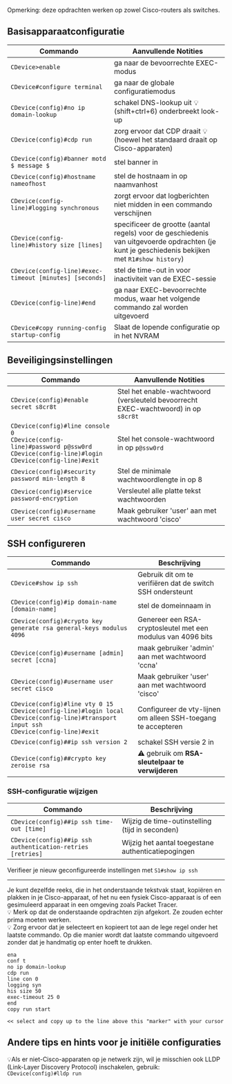 Opmerking: deze opdrachten werken op zowel Cisco-routers als switches.

## Basisapparaatconfiguratie 

Commando|Aanvullende Notities
---|---
``CDevice>enable``|ga naar de bevoorrechte EXEC-modus
``CDevice#configure terminal``|ga naar de globale configuratiemodus
``CDevice(config)#no ip domain-lookup``|schakel DNS-lookup uit :bulb: (shift+ctrl+6) onderbreekt look-up 
``CDevice(config)#cdp run``|zorg ervoor dat CDP draait :bulb:(hoewel het standaard draait op Cisco-apparaten)
``CDevice(config)#banner motd $ message $``|stel banner in
``CDevice(config)#hostname nameofhost``|stel de hostnaam in op naamvanhost
``CDevice(config-line)#logging synchronous``|zorgt ervoor dat logberichten niet midden in een commando verschijnen
``CDevice(config-line)#history size [lines]``|specificeer de grootte (aantal regels) voor de geschiedenis van uitgevoerde opdrachten (je kunt je geschiedenis bekijken met ``R1#show history``)
``CDevice(config-line)#exec-timeout [minutes] [seconds]``|stel de time-out in voor inactiviteit van de EXEC-sessie
``CDevice(config-line)#end``|ga naar EXEC-bevoorrechte modus, waar het volgende commando zal worden uitgevoerd
``CDevice#copy running-config startup-config``|Slaat de lopende configuratie op in het NVRAM


## Beveiligingsinstellingen

| Commando                           | Aanvullende Notities                                              |
|-----------------------------------|-------------------------------------------------------------|
| `CDevice(config)#enable secret s8cr8t` | Stel het enable-wachtwoord (versleuteld bevoorrecht EXEC-wachtwoord) in op `s8cr8t` |
| `CDevice(config)#line console 0`<br>`CDevice(config-line)#password p@ssw0rd`<br>`CDevice(config-line)#login`<br>`CDevice(config-line)#exit`  | Stel het console-wachtwoord in op `p@ssw0rd`                          |
| `CDevice(config)#security password min-length 8` | Stel de minimale wachtwoordlengte in op 8                             |
| `CDevice(config)#service password-encryption` | Versleutel alle platte tekst wachtwoorden
| `CDevice(config)#username user secret cisco` | Maak gebruiker 'user' aan met wachtwoord 'cisco'

## SSH configureren
Commando|Beschrijving
---|---
| `CDevice#show ip ssh`|Gebruik dit om te verifiëren dat de switch SSH ondersteunt
| `CDevice(config)#ip domain-name [domain-name]`|stel de domeinnaam in
| `CDevice(config)#crypto key generate rsa general-keys modulus 4096`|Genereer een RSA-cryptosleutel met een modulus van 4096 bits
| `CDevice(config)#username [admin] secret [ccna]`|maak gebruiker 'admin' aan met wachtwoord 'ccna'
| `CDevice(config)#username user secret cisco` | Maak gebruiker 'user' aan met wachtwoord 'cisco'
| `CDevice(config)#line vty 0 15`<br>`CDevice(config-line)#login local`<br>`CDevice(config-line)#transport input ssh`<br>`CDevice(config-line)#exit`  | Configureer de vty-lijnen om alleen SSH-toegang te accepteren
| `CDevice(config)##ip ssh version 2`|schakel SSH versie 2 in
| `CDevice(config)##crypto key zeroise rsa`|:warning: gebruik om **RSA-sleutelpaar te verwijderen**

### SSH-configuratie wijzigen
Commando|Beschrijving
---|---
| `CDevice(config)##ip ssh time-out [time]`|Wijzig de time-outinstelling (tijd in seconden)
| `CDevice(config)##ip ssh authentication-retries [retries]`|Wijzig het aantal toegestane authenticatiepogingen

Verifieer je nieuw geconfigureerde instellingen met ``S1#show ip ssh``

----

Je kunt dezelfde reeks, die in het onderstaande tekstvak staat, kopiëren en plakken in je Cisco-apparaat, of het nu een fysiek Cisco-apparaat is of een gesimuleerd apparaat in een omgeving zoals Packet Tracer.  
:bulb: Merk op dat de onderstaande opdrachten zijn afgekort. Ze zouden echter prima moeten werken.  
:bulb: Zorg ervoor dat je selecteert en kopieert tot aan de lege regel onder het laatste commando. Op die manier wordt dat laatste commando uitgevoerd zonder dat je handmatig op enter hoeft te drukken.
 ```
ena
conf t
no ip domain-lookup
cdp run
line con 0
logging syn
his size 50
exec-timeout 25 0
end
copy run start

<< select and copy up to the line above this "marker" with your cursor
```



## Andere tips en hints voor je initiële configuraties
:bulb:Als er niet-Cisco-apparaten op je netwerk zijn, wil je misschien ook LLDP (Link-Layer Discovery Protocol) inschakelen, gebruik:  
````CDevice(config)#lldp run````
